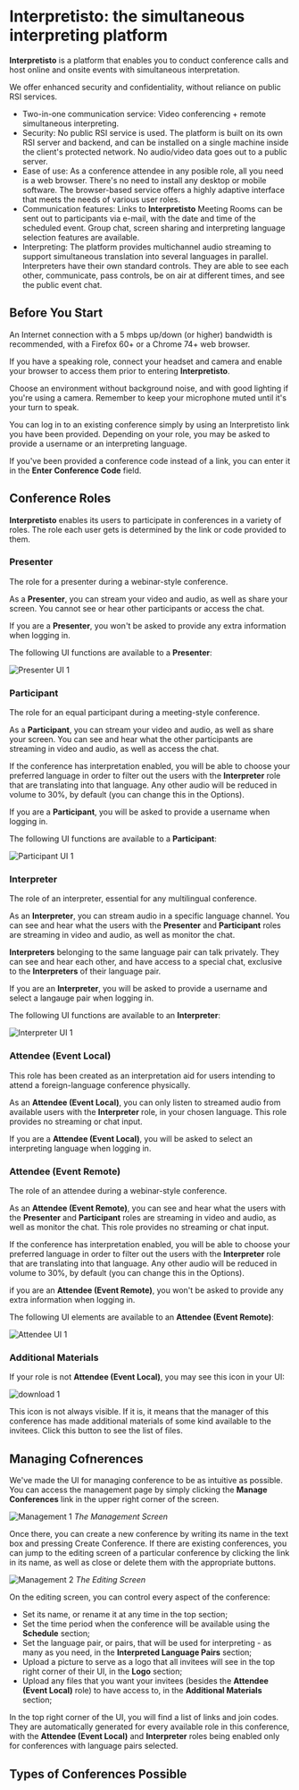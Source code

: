 # Interpretisto: the simultaneous interpreting platform

**Interpretisto** is a platform that enables you to conduct conference calls and host online and onsite events with simultaneous interpretation.

We offer enhanced security and confidentiality, without reliance on public RSI services.

- Two-in-one communication service: Video conferencing + remote simultaneous interpreting.
- Security: No public RSI service is used. The platform is built on its own RSI server and backend, and can be installed on a single machine inside the client's protected network. No audio/video data goes out to a public server.
- Ease of use: As a conference attendee in any posible role, all you need is a web browser. There's no need to install any desktop or mobile software. The browser-based service offers a highly adaptive interface that meets the needs of various user roles.
- Communication features: Links to **Interpretisto** Meeting Rooms can be sent out to participants via e-mail, with the date and time of the scheduled event. Group chat, screen sharing and interpreting language selection features are available.
- Interpreting: The platform provides multichannel audio streaming to support simultaneous translation into several languages in parallel. Interpreters have their own standard controls. They are able to see each other, communicate, pass controls, be on air at different times, and see the public event chat.

## Before You Start

An Internet connection with a 5 mbps up/down (or higher) bandwidth is recommended, with a Firefox 60+ or a Chrome 74+ web browser.

If you have a speaking role, connect your headset and camera and enable your browser to access them prior to entering **Interpretisto**. 

Choose an environment without background noise, and with good lighting if you're using a camera. Remember to keep your microphone muted until it's your turn to speak.

You can log in to an existing conference simply by using an Interpretisto link you have been provided. Depending on your role, you may be asked to provide a username or an interpreting language.

If you've been provided a conference code instead of a link, you can enter it in the **Enter Conference Code** field.

## Conference Roles

**Interpretisto** enables its users to participate in conferences in a variety of roles. The role each user gets is determined by the link or code provided to them.

### Presenter

The role for a presenter during a webinar-style conference.

As a **Presenter**, you can stream your video and audio, as well as share your screen. You cannot see or hear other participants or access the chat.

If you are a **Presenter**, you won't be asked to provide any extra information when logging in.

The following UI functions are available to a **Presenter**:

![Presenter UI 1](ui_presenter_1.png)

### Participant

The role for an equal participant during a meeting-style conference.

As a **Participant**, you can stream your video and audio, as well as share your screen. You can see and hear what the other participants are streaming in video and audio, as well as access the chat.

If the conference has interpretation enabled, you will be able to choose your preferred language in order to filter out the users with the **Interpreter** role that are translating into that language. Any other audio will be reduced in volume to 30%, by default (you can change this in the Options).

If you are a **Participant**, you will be asked to provide a username when logging in.

The following UI functions are available to a **Participant**:

![Participant UI 1](ui_participant_1.png)

### Interpreter

The role of an interpreter, essential for any multilingual conference.

As an **Interpreter**, you can stream audio in a specific language channel. You can see and hear what the users with the **Presenter** and **Participant** roles are streaming in video and audio, as well as monitor the chat.

**Interpreters** belonging to the same language pair can talk privately. They can see and hear each other, and have access to a special chat, exclusive to the **Interpreters** of their language pair.

If you are an **Interpreter**, you will be asked to provide a username and select a langauge pair when logging in.

The following UI functions are available to an **Interpreter**:

![Interpreter UI 1](ui_interpreter_1.png)

### Attendee (Event Local)

This role has been created as an interpretation aid for users intending to attend a foreign-language conference physically.

As an **Attendee (Event Local)**, you can only listen to streamed audio from available users with the **Interpreter** role, in your chosen language. This role provides no streaming or chat input.

If you are a **Attendee (Event Local)**, you will be asked to select an interpreting language when logging in.

### Attendee (Event Remote)

The role of an attendee during a webinar-style conference.

As an **Attendee (Event Remote)**, you can see and hear what the users with the **Presenter** and **Participant** roles are streaming in video and audio, as well as monitor the chat. This role provides no streaming or chat input.

If the conference has interpretation enabled, you will be able to choose your preferred language in order to filter out the users with the **Interpreter** role that are translating into that language. Any other audio will be reduced in volume to 30%, by default (you can change this in the Options).

if you are an **Attendee (Event Remote)**, you won't be asked to provide any extra information when logging in.

The following UI elements are available to an **Attendee (Event Remote)**:

![Attendee UI 1](ui_attendee_1.png)

### Additional Materials

If your role is not **Attendee (Event Local)**, you may see this icon in your UI:

![download 1](ui_download.png)

This icon is not always visible. If it is, it means that the manager of this conference has made additional materials of some kind available to the invitees. Click this button to see the list of files.

## Managing Cofnerences

We've made the UI for managing conference to be as intuitive as possible. You can access the management page by simply clicking the **Manage Conferences** link in the upper right corner of the screen.

![Management 1](manage_conf_1.png)
*The Management Screen*

Once there, you can create a new conference by writing its name in the text box and pressing Create Conference. If there are existing conferences, you can jump to the editing screen of a particular conference by clicking the link in its name, as well as close or delete them with the appropriate buttons.

![Management 2](manage_conf_2.png)
*The Editing Screen*

On the editing screen, you can control every aspect of the conference:

- Set its name, or rename it at any time in the top section;
- Set the time period when the conference will be available using the **Schedule**  section;
- Set the language pair, or pairs, that will be used for interpreting - as many as you need, in the **Interpreted Language Pairs** section;
- Upload a picture to serve as a logo that all invitees will see in the top right corner of their UI, in the **Logo** section;
- Upload any files that you want your invitees (besides the **Attendee (Event Local)** role) to have access to, in the **Additional Materials** section;

In the top right corner of the UI, you will find a list of links and join codes. They are automatically generated for every available role in this conference, with the **Attendee (Event Local)** and **Interpreter** roles being enabled only for conferences with language pairs selected.

## Types of Conferences Possible